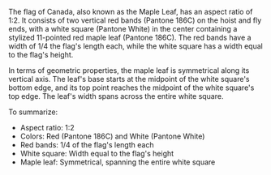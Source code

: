 The flag of Canada, also known as the Maple Leaf, has an aspect ratio of 1:2. It consists of two vertical red bands (Pantone 186C) on the hoist and fly ends, with a white square (Pantone White) in the center containing a stylized 11-pointed red maple leaf (Pantone 186C). The red bands have a width of 1/4 the flag's length each, while the white square has a width equal to the flag's height.

In terms of geometric properties, the maple leaf is symmetrical along its vertical axis. The leaf's base starts at the midpoint of the white square's bottom edge, and its top point reaches the midpoint of the white square's top edge. The leaf's width spans across the entire white square.

To summarize:
- Aspect ratio: 1:2
- Colors: Red (Pantone 186C) and White (Pantone White)
- Red bands: 1/4 of the flag's length each
- White square: Width equal to the flag's height
- Maple leaf: Symmetrical, spanning the entire white square